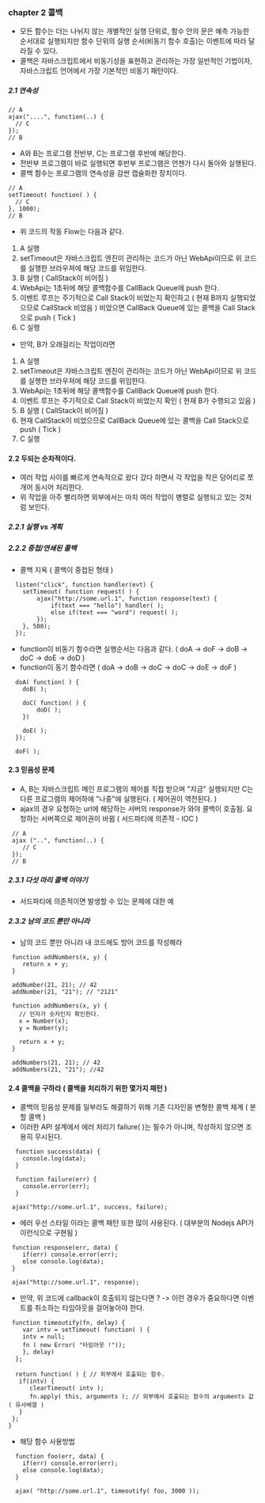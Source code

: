 
### chapter 2 콜백

- 모든 함수는 더는 나뉘지 않는 개별적인 실행 단위로, 함수 안의 문은 예측 가능한 순서대로 실행되지만 함수 단위의 실행 순서(비동기 함수 호출)는 이벤트에 따라 달라질 수 있다.
- 콜백은 자바스크립트에서 비동기성을 표현하고 관리하는 가장 일반적인 기법이자, 자바스크립트 언어에서 가장 기본적인 비동기 패턴이다.

##### 2.1 연속성

```
// A
ajax("....", function(..) {
  // C
});
// B
```

- A와 B는 프로그램 전반부, C는 프로그램 후반에 해당한다. 
- 전반부 프로그램이 바로 실행되면 후반부 프로그램은 언젠가 다시 돌아와 실행된다.
- 콜백 함수는 프로그램의 연속성을 감싼 캡슐화한 장치이다.

```
// A
setTimeout( function( ) {
  // C
}, 1000);
// B

```

- 위 코드의 작동 Flow는 다음과 같다.
1. A 실행
2. setTimeout은 자바스크립트 엔진이 관리하는 코드가 아닌 WebApi이므로 위 코드를 실행한 브라우져에 해당 코드를 위임한다. 
3. B 실행 ( CallStack이 비어짐 )
4. WebApi는 1초뒤에 해당 콜백함수를 CallBack Queue에 push 한다.
5. 이벤트 루프는 주기적으로 Call Stack이 비었는지 확인하고 ( 현재 B까지 실행되었으므로 CallStack 비었음 ) 비었으면 CallBack Queue에 있는 콜백을 Call Stack으로 push ( Tick )
6. C 실행

- 만약, B가 오래걸리는 작업이라면 
1. A 실행
2. setTimeout은 자바스크립트 엔진이 관리하는 코드가 아닌 WebApi이므로 위 코드를 실행한 브라우져에 해당 코드를 위임한다.
3. WebApi는 1초뒤에 해당 콜백함수를 CallBack Queue에 push 한다.
4. 이벤트 루프는 주기적으로 Call Stack이 비었는지 확인 ( 현재 B가 수행되고 있음 )
5. B 실행 ( CallStack이 비어짐 )
6. 현재 CallStack이 비었으므로 CallBack Queue에 있는 콜백을 Call Stack으로 push ( Tick ) 
7. C 실행

#### 2.2 두되는 순차적이다.
- 여러 작업 사이를 빠르게 연속적으로 왔다 갔다 하면서 각 작업을 작은 덩어리로 쪼개어 동시어 처리한다.
- 위 작업을 아주 빨리하면 외부에서는 마치 여러 작업이 병렬로 실행되고 있는 것처럼 보인다.

##### 2.2.1 실행 vs 계획

##### 2.2.2 중첩/연쇄된 콜백


- 콜백 지옥 ( 콜백이 중첩된 형태 )
```
  listen("click", function handler(evt) {
	setTimeout( function request( ) {
		ajax("http://some.url.1", function response(text) {
			if(text === "hello") handler( );
			else if(text === "word") request( );
		});
	}, 500);
  });   
```

- function이 비동기 함수라면 실행순서는 다음과 같다. ( doA -> doF -> doB -> doC -> doE -> doD )
- function이 동기 함수라면 ( doA -> doB -> doC -> doC -> doE -> doF )
```
  doA( function( ) {
	doB( );
	
	doC( function( ) {
		doD( );
	})

	doE( );
  });

  doF( );
```

#### 2.3 믿음성 문제

- A, B는 자바스크립트 메인 프로그램의 제어를 직접 받으며 "지금" 실행되지만 C는 다른 프로그램의 제어하에 "나중"에 실행된다.  ( 제어권이 역전된다. )
- ajax의 경우 요청하는 url에 해당하는 서버의 response가 와야 콜백이 호출됨. 요청하는 서버쪽으로 제어권이 바뀜 ( 서드파티에 의존적 - IOC )
```
 // A
 ajax ("..", function(..) {
    // C
 });
 // B

```

##### 2.3.1 다섯 마리 콜백 이야기

- 서드파티에 의존적이면 발생할 수 있는 문제에 대한 예

##### 2.3.2 남의 코드 뿐만 아니라

- 남의 코드 뿐만 아니라 내 코드에도 방어 코드를 작성해라

```
 function addNumbers(x, y) {
	return x + y;
 }

 addNumber(21, 21); // 42
 addNumber(21, "21"); // "2121"
```

```
 function addNumbers(x, y) {
   // 인자가 숫자인지 확인한다.
   x = Number(x);
   y = Number(y);

   return x + y;
 }

 addNumbers(21, 21); // 42
 addNumbers(21, "21"); //42
```


#### 2.4 콜백을 구하라 ( 콜백을 처리하기 위한 몇가지 패턴 )

- 콜백의 믿음성 문제를 일부라도 해결하기 위해 기존 디자인을 변형한 콜백 체계 ( 분할 콜백 )
- 이러한 API 설계에서 에러 처리기 failure( )는 필수가 아니며, 작성하지 않으면 조용히 무시된다.
```
  function success(data) {
 	console.log(data);
  }

  function failure(err) {
	console.error(err);
  }

 ajax("http://some.url.1", success, failure);

```

- 에러 우선 스타일 이라는 콜백  패턴 또한 많이 사용된다. ( 대부분의 Nodejs API가 이런식으로 구현됨 )
```
 function response(err, data) {
    if(err) console.error(err);
    else console.log(data);
 }

 ajax("http://some.url.1", response);
```

- 만약, 위 코드에 callback이 호출되지 않는다면 ? -> 이런 경우가 중요하다면 이벤트를 취소하는 타임아웃을 걸어놓아야 한다.

```
 function timeoutify(fn, delay) {     
    var intv = setTimeout( function( ) {
    intv = null;
    fn ( new Error( "타임아웃 !"));
    }, delay)
  };

  return function( ) { // 외부에서 호출되는 함수.
   if(intv) {
      clearTimeout( intv );
      fn.apply( this, arguments ); // 외부에서 호출되는 함수의 arguments 값 ( 유사배열 ) 
   }
 };
}
```

- 해당 함수 사용방법
```
  function foo(err, data) {
    if(err) console.error(err);
    else console.log(data);
  }

  ajax( "http://some.url.1", timeoutify( foo, 3000 ));

```



	 



